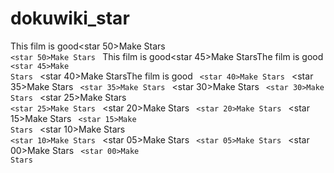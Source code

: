# dokuwiki_star

This film is good<star 50>Make Stars</star>
<code html>
<star 50>Make Stars</star>
</code>
This film is good<star 45>Make Stars</star>The film is good
<code html>
<star 45>Make Stars</star>
</code>
<star 40>Make Stars</star>The film is good
<code html>
<star 40>Make Stars</star>
</code>
<star 35>Make Stars</star>
<code html>
<star 35>Make Stars</star>
</code>
<star 30>Make Stars</star>
<code html>
<star 30>Make Stars</star>
</code>
<star 25>Make Stars</star>
<code html>
<star 25>Make Stars</star>
</code>
<star 20>Make Stars</star>
<code html>
<star 20>Make Stars</star>
</code>
<star 15>Make Stars</star>
<code html>
<star 15>Make Stars</star>
</code>
<star 10>Make Stars</star>
<code html>
<star 10>Make Stars</star>
</code>
<star 05>Make Stars</star>
<code html>
<star 05>Make Stars</star>
</code>
<star 00>Make Stars</star>
<code html>
<star 00>Make Stars</star>
</code>
